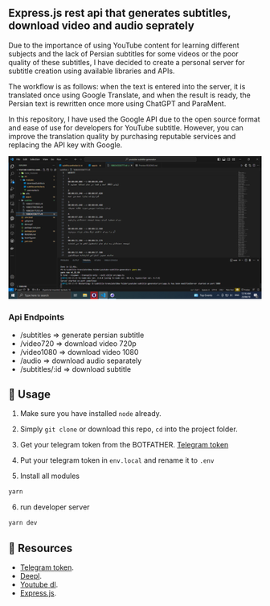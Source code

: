 ## Express.js rest api that generates subtitles, download video and audio seprately

Due to the importance of using YouTube content for learning different subjects and the lack of Persian subtitles for some videos or the poor quality of these subtitles, I have decided to create a personal server for subtitle creation using available libraries and APIs.

The workflow is as follows: when the text is entered into the server, it is translated once using Google Translate, and when the result is ready, the Persian text is rewritten once more using ChatGPT and ParaMent.

In this repository, I have used the Google API due to the open source format and ease of use for developers for YouTube subtitle. However, you can improve the translation quality by purchasing reputable services and replacing the API key with Google.

<p align="center">
    <img src="./demo.png" width="900"/>
</p>

### Api Endpoints

- /subtitles => generate persian subtitle
- /video720 => download video 720p
- /video1080 => download video 1080
- /audio => download audio separately
- /subtitles/:id => download subtitle

## 🔮 Usage

1. Make sure you have installed `node` already.

2. Simply `git clone` or download this repo, `cd` into the project folder.

3. Get your telegram token from the BOTFATHER. [Telegram token](https://telegram.me/BotFather)

4. Put your telegram token in `env.local` and rename it to `.env`

5. Install all modules

```sh
yarn
```

6. run developer server

```sh
yarn dev
```

## 💌 Resources

- [Telegram token](https://telegram.me/BotFather).
- [Deepl](https://www.npmjs.com/package/deepl-node).
- [Youtube dl](https://www.npmjs.com/package/youtube-dl-exec).
- [Express.js](https://github.com/expressjs/express).
